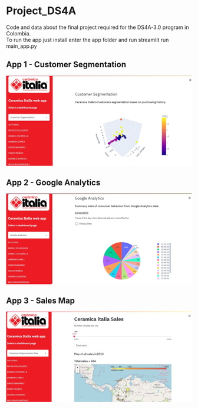 # Project_DS4A
Code and data about the final project required for the DS4A-3.0 program in Colombia. <br /> To run the app just install  enter the app folder and run streamlit run main_app.py

## App 1 - Customer Segmentation
<img src="./app1.jpg">

## App 2 - Google Analytics
<img src="./app2.jpg">

## App 3 - Sales Map
<img src="./app3.jpg">
